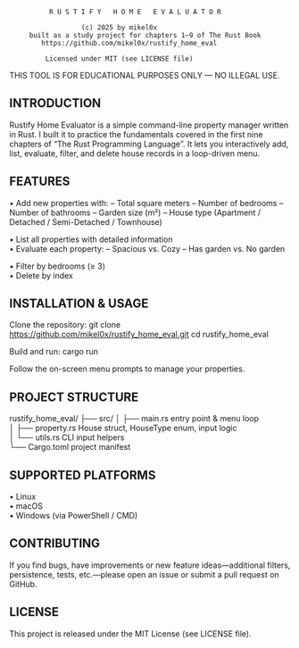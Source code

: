               R U S T I F Y   H O M E   E V A L U A T O R

                      (c) 2025 by mikel0x
         built as a study project for chapters 1–9 of The Rust Book
            https://github.com/mikel0x/rustify_home_eval

             Licensed under MIT (see LICENSE file)

 THIS TOOL IS FOR EDUCATIONAL PURPOSES ONLY — NO ILLEGAL USE.

INTRODUCTION
------------
Rustify Home Evaluator is a simple command-line property manager written in Rust.
I built it to practice the fundamentals covered in the first nine chapters of
“The Rust Programming Language”.  It lets you interactively add, list, evaluate,
filter, and delete house records in a loop-driven menu.

FEATURES
--------
• Add new properties with:
    – Total square meters
    – Number of bedrooms
    – Number of bathrooms
    – Garden size (m²)
    – House type (Apartment / Detached / Semi-Detached / Townhouse)

• List all properties with detailed information  
• Evaluate each property:
    – Spacious vs. Cozy
    – Has garden vs. No garden

• Filter by bedrooms (≥ 3)  
• Delete by index

INSTALLATION & USAGE
--------------------
Clone the repository:
    git clone https://github.com/mikel0x/rustify_home_eval.git
    cd rustify_home_eval

Build and run:
    cargo run

Follow the on-screen menu prompts to manage your properties.

PROJECT STRUCTURE
-----------------
rustify_home_eval/
├── src/
│   ├── main.rs       entry point & menu loop  
│   ├── property.rs   House struct, HouseType enum, input logic  
│   └── utils.rs      CLI input helpers  
└── Cargo.toml        project manifest  

SUPPORTED PLATFORMS
-------------------
• Linux  
• macOS  
• Windows (via PowerShell / CMD)  

CONTRIBUTING
------------
If you find bugs, have improvements or new feature ideas—additional filters,
persistence, tests, etc.—please open an issue or submit a pull request on GitHub.

LICENSE
-------
This project is released under the MIT License (see LICENSE file).
